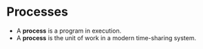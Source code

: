 # Processes

- A **process** is a program in execution.
- A **process** is the unit of work in a modern time-sharing system.
